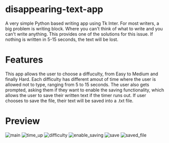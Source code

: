 # disappearing-text-app
A very simple Python based writing app using Tk Inter. For most writers, a big problem is writing block. Where you can't think of what to write and you can't write anything. This provides one of the solutions for this issue. If nothing is written in 5-15 seconds, the text will be lost.

# Features
This app allows the user to choose a diffuculty, from Easy to Medium and finally Hard. Each difficulty has different amout of time where the user is allowed not to type, ranging from 5 to 15 seconds. The user also gets prompted, asking them if they want to enable the saving functionality, which allows the user to save their written text if the timer runs out. If user chooses to save the file, their text will be saved into a .txt file.

# Preview
![main](https://github.com/Marko-Korn/disappearing-text-app/assets/9790303/fe5d480a-17b7-4b18-9c7c-eab990e1b392)
![time_up](https://github.com/Marko-Korn/disappearing-text-app/assets/9790303/729a4b90-b50e-4a8c-88ef-48637b75ddd5)
![difficulty](https://github.com/Marko-Korn/disappearing-text-app/assets/9790303/0fd325d3-c68d-4257-9803-3274312b4f26)
![enable_saving](https://github.com/Marko-Korn/disappearing-text-app/assets/9790303/1c5f8a5d-a5df-41ad-9493-42abab6ff061)
![save](https://github.com/Marko-Korn/disappearing-text-app/assets/9790303/438292c2-7002-4cbf-91a5-d4d1acdc6999)
![saved_file](https://github.com/Marko-Korn/disappearing-text-app/assets/9790303/0cd955d5-f109-45e6-baec-928ce9045da1)

